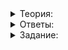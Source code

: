 <details>
<summary>Теория:</summary>

# Указатели и константность

В прошлом уроке вы познакомились с указателями — переменными, хранящими адреса объектов в памяти. Операция  `&`  позволяет взять адрес объекта и сохранить его в переменную-указатель. В нужный момент вы разыменовываете этот указатель операцией  `*`, чтобы прочитать или изменить состояние объекта.

Переменные в C++ можно объявить константными, чтобы защитить их значения от непреднамеренной модификации. При попытке изменить константную переменную компилятор выдаст ошибку.

### Указатель на константу

Свойство константности сохраняется и при взятии адреса объекта. Операция  `&`  возвращает указатель на константный объект — его ещё называют указателем на константу. Такой указатель разрешает читать значение объекта, но не модифицировать его:

```cpp
#include <cassert>

int main() {
    const int value = 42;

    // Ошибка: неконстантная ссылка не может ссылаться на константный объект
    // int& value_ref = value;

    // А вот так можно
    const int& const_value_ref = value;
    
    // Ошибка: указатель на неконстантное значение не может хранить адрес константного объекта
    // int* value_ptr = &value;

    // Указатель на константу типа int.
    const int* const_value_ptr = &value;
    // можно также объявить как int const* - это одно и то же

    // Указатель на константу можно использовать только для чтения значения объекта
    assert(*const_value_ptr == 42);
    // Выполнить модификацию объекта с его помощью нельзя.
    // Следующая строка не скомпилируется:
    // *const_value_ptr = 43;
}

```

Здесь компилятор не разрешает задать указателю типа  `int*`  значение адреса константного объекта. Такой указатель позволил бы изменить состояние объекта. В этом плане указатели на константу похожи на константные ссылки.

_______________________________________________________________________________________________________________________________________________________________________________________________________________________________________________________________________________________________________________________________________________________________________________________

_Указатель на неизменяемое значение типа  `const int`_

Указатель на константу может хранить адрес неконстантного объекта и таким образом предоставить доступ к объекту только для чтения. В этом случае указатель на константу ведёт себя подобно константой ссылке.

Константные ссылки и указатели на константу запрещают модифицировать объект, только если вы используете именно их. Изменять значение объекта иным способом можно.

```cpp
#include <cassert>

int main() {
    int value = 42;

    // Указатель на константу может хранить адрес неконстантного объекта
    const int* const_value_ptr = &value;

    // Константная ссылка может ссылаться на неконстантный объект
    const int& const_value_ref = value;

    value = 43;

    // Константные ссылки и указатели на константу означают, что
    // через них нельзя изменить значение объекта. Само значение 
    // может быть изменено иным способом.
    assert(const_value_ref == 43);
    assert(*const_value_ptr == 43);
} 

```

В этой программе доступ к переменной  `value`  через указатель  `const_value_ptr`  разрешается только для чтения. Саму переменную  `value`  можно изменять как обычно.

_______________________________________________________________________________________________________________________________________________________________________________________________________________________________________________________________________________________________________________________________________________________________________________________

_Указатель типа  `const int`_`*`  указывает на изменяемое значение типа  `int`. Изменение через указатель невозможно*

### Изменение значения указателя

В отличие от ссылок, указатели могут в процессе жизни менять своё значение, храня в разные моменты времени адреса разных объектов. Простейший способ изменить значение указателя — присвоить ему адрес другого объекта:

```cpp
#include <cassert>
#include <iostream>
#include <string>

using namespace std;

int main() {
    int value = 1;

    // Сначала value_ptr ссылается на value
    int* value_ptr = &value;

    cout << "&value: "s << &value << endl;
    cout << "value_ptr: "s << value_ptr << endl;
    assert(*value_ptr == 1);

    int another_value = 2;
    // Затем ссылается на another_value
    value_ptr = &another_value;

    cout << "&another_value: "s << &another_value << endl;
    cout << "value_ptr: "s << value_ptr << endl;
    assert(*value_ptr == 2);
}

```

Возможный вывод этой программы:

```
&value: 00000031D55AFC20
value_ptr: 00000031D55AFC20
&another_value: 00000031D55AFC24
value_ptr: 00000031D55AFC24

```

Указатель на константу сам константой не будет и может в любой момент начать ссылаться на другой объект:

```cpp
#include <cassert>
#include <iostream>
#include <string>

using namespace std;

int main() {
    int value = 1;

    // Указатель на константу. Само значение указателя константным не является.
    const int* value_ptr = &value;
    assert(*value_ptr == 1);

    int another_value = 2;

    // Можно присвоить указателю адрес другого объекта.
    value_ptr = &another_value;
    assert(*value_ptr == 2);
}
```

_______________________________________________________________________________________________________________________________________________________________________________________________________________________________________________________________________________________________________________________________________________________________________________________

_Два значения типа  `int`  и указатель типа  `const int`_`*`, указывающий на одно из них*

### Константные указатели

Константным может быть не только объект, на который ссылается указатель, но и сам указатель. Значение константного указателя нельзя изменить после инициализации. Чтобы объявить такой указатель, поставьте  `const`  справа от знака  `*`. Как и обычная константа, константный указатель должен быть инициализирован при объявлении:

```cpp
int value = 42;
int* const const_ptr_to_value = &value;

int another_value = 5;
// Ошибка: нельзя изменить значение константного указателя
// const_ptr_to_value = &another_value;
```

_______________________________________________________________________________________________________________________________________________________________________________________________________________________________________________________________________________________________________________________________________________________________________________________

_Неизменяемый указатель, указывающий на изменяемое значение_

### Константные указатели на константу

Как вы могли догадаться, константными могут быть как сам указатель, так и данные, на которые он ссылается. В этом случае разместите ключевое слово  `const`  с обеих сторон от символа  `*`:

```cpp
int value = 42;
const int* const const_ptr_to_const_value = &value;

int another_value = 5;
// Ошибка: нельзя изменить значение константного указателя:
// const_ptr_to_const_value = &another_value;

// Ошибка: нельзя изменить значение данных через указатель:
// *const_ptr_to_const_value = 0;

```

_______________________________________________________________________________________________________________________________________________________________________________________________________________________________________________________________________________________________________________________________________________________________________________________

_Неизменяемый указатель, указывающий на неизменяемое значение_

### Определение типа указателя

Есть простое мнемоническое правило, которое позволяет запомнить, к чему относится  `const`  в типе указателя. Для этого прочитайте объявление указателя  **справа налево**, заменяя символ  `*`  на слово «указатель». Например:

```cpp
// p1 - это указатель на данные типа int
int* p1;

// p2 - это указатель на данные типа const int
const int* p2;

int data = 42;

// p3 - это константный указатель на данные типа int
int* const p3 = &data;

// p4 - это константный указатель на данные типа const int
const int* const p4 = &data;

```

----------

-   `const string *`
    
-   `vector<string> * const`
    
-   `const vector<string*>`
    
-   `map<int, const string> * const`
    
-   `string const *`
    
-   `char const * const`
    

### Указатели и константность — итоги

Указатели на константу нужны, чтобы хранить адрес константного объекта и ограничивать доступ к неконстантным объектам. Сам указатель также может быть константным — в этом случае адрес, хранящийся в нём, нельзя менять после инициализации.

</details>

<details>
<summary>Ответы:</summary>

# Ответы на задания

----------

-   `const string *`

-   `vector<string> * const`

-   `const vector<string*>`

-   `map<int, const string> * const`

-   `string const *`

-   `char const * const`

</details>

<details>
<summary>Задание:</summary>

## Задание

Попрактикуйтесь использовать константные указатели на примере программы, которая ведёт учёт кошек. В ней кошки представлены структурой  `Cat`, задающей имя, пол, породу и возраст:

```cpp
// Породы кошек
enum class CatBreed {
    Bengal,
    Balinese,
    Persian,
    Siamese,
    Siberian,
    Sphynx,
};

// Пол
enum class Gender {
    Male,
    Female,
};

struct Cat {
    string name;
    Gender gender;
    CatBreed breed;
    int age;
};

```

Для хранения кошек используется контейнер  `vector`:

```cpp
int main() {
    const vector<Cat> cats = {
        {"Tom"s, Gender::Male, CatBreed::Bengal, 2},
        {"Leo"s, Gender::Male, CatBreed::Siberian, 3},
        {"Luna"s, Gender::Female, CatBreed::Siamese, 1},
        {"Charlie"s, Gender::Male, CatBreed::Balinese, 7},
        {"Ginger"s, Gender::Female, CatBreed::Sphynx, 5},
        {"Tom"s, Gender::Male, CatBreed::Siamese, 2},
    };
    ...
}

```

Требуется создать в программе несколько одновременно существующих представлений этой коллекции, отсортированных по разным критериям:

1.  По породе и имени. Кошки одинаковой породы сортируются по имени.
2.  По полу и породе.

Простейшее решение — создать несколько копий вектора кошек и отсортировать их по заданным критериям. Основной недостаток решения — избыточное потребление памяти. Каждая кошка будет храниться в нескольких экземплярах со всеми своими данными. Представьте, что вам пришлось бы клонировать оригинальный набор кошек, а потом отсортировать копию каждого набора. Слишком много кошек!

Более эффективно хранить каждую кошку в единственном экземпляре в контейнере  `cats`. Отсортированное представление контейнера  `cats`  можно задать в виде вектора указателей, которые ссылаются на кошек из  `cats`  и отсортированы как надо. Для хранения указателя нужно в несколько раз меньше памяти, чем для хранения данных о кошке. Такое решение аналогично сортировке листков бумаги с адресами этих замечательных животных.

_______________________________________________________________________________________________________________________________________________________________________________________________________________________________________________________________________________________________________________________________________________________________________________________

_Два индекса используют одни и те же данные_

### Требования

Напишите

-   шаблонную функцию  `GetSortedCats`, которая принимает константную ссылку на массив кошек,
-   функцию-компаратор, которая проверяет кошек на упорядоченность.

`GetSortedCats`  должна вернуть контейнер  `vector<const Cat*>`, содержащий указатели на элементы вектора кошек. Для сортировки указателей используйте переданную функцию-компаратор:

```cpp
// Возвращает массив указателей на элементы вектора cats, отсортированные с использованием
// компаратора comp. Компаратор comp - функция, принимающая два аргумента типа const Cat&
// и возвращающая true, если значения упорядочены, и false в ином случае
template <typename Comparator>
vector<const Cat*> GetSortedCats(const vector<Cat>& cats, const Comparator& comp) {
    ...
}

int main() {
    const vector<Cat> cats = { ... };

    auto sorted_cats = GetSortedCats(cats, [](const Cat& lhs, const Cat& rhs) {
        // Сравниваем кошек по породе и имени
        return tie(lhs.breed, lhs.name) < tie(rhs.breed, rhs.name);
    });
    // sorted_cats - вектор указателей на кошек, отсортированных по кличке и имени
    ...
}

```

Чтобы вывести информацию о кошках из массива указателей, напишите функцию  `PrintCatPointerValues`:

```cpp
// Выводит в поток out кошек, на которых ссылаются указатели вектора cat_pointers.
// Пример вывода:
// {{Tom, male, breed: Bengal, age:2}, {Charlie, male, breed: Balinese, age:7}}
void PrintCatPointerValues(const vector<const Cat*>& cat_pointers, ostream& out) {
    ...
}

int main() {
    ...
    auto sorted_cats = GetSortedCats(...);
    PrintCatPointerValues(sorted_cats, cout);
    ...
}

```

В заготовке кода есть готовые операции вывода кошек в поток.

### Ограничения

Вектор кошек, передаваемый в функцию  `GetSortedCats`, может содержать от 0 до 1000000 кошек. Клички кошек могут содержать буквы английского алфавита в разном регистре и пробелы, например: “Cat in Boots”.

### Что отправлять на проверку

Загрузите в тренажёр код программы без функции  `main`. Функция  `main`, если она будет загружена в тренажёр, будет заменена на версию из тренажёра.

### Как будет тестироваться ваш код

Функции  `GetSortedCats`  и  `PrintCatPointerValues`  будут протестированы кодом, подобным тому, что сейчас находится в функции  `main`.

### Подсказка

Чтобы получить отсортированное представление, создайте вектор указателей, ссылающихся на элементы оригинального контейнера кошек. Затем отсортируйте этот вектор как нужно. Программа должна сортировать указатели, сравнивая их значения, а не их адреса. Пример:

```cpp
#include <algorithm>
#include <cassert>
#include <iostream>
#include <vector>

using namespace std;

int main() {
    vector<int> items = {5, 2, 3, 4};
    vector<const int*> item_pointers;
    // Перебирать элементы вектора здесь следует по константной ссылке,
    // а не по значению.
    // В противном случае item_pointers будут хранить адреса объектов,
    // область видимости которых ограничена телом цикла
    for (const int& item : items) {
        item_pointers.push_back(&item);
    }

    // сортируем указатели в порядке убывания чисел, на которые они ссылаются.
    sort(item_pointers.begin(), item_pointers.end(), [](const int* lhs, const int* rhs) {
        // Чтобы сравнить значения, надо разыменовать указатели
        return *lhs > *rhs;
    });

    for (const int* item_ptr : item_pointers) {
        cout << *item_ptr << ", "s;
    }
}
```

</details>
